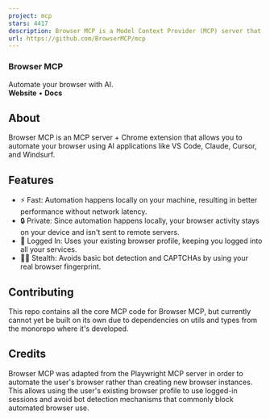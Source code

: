 ```yaml
---
project: mcp
stars: 4417
description: Browser MCP is a Model Context Provider (MCP) server that allows AI applications to control your browser
url: https://github.com/BrowserMCP/mcp
---
```


### Browser MCP

Automate your browser with AI.  
**Website** • **Docs**

About
-----

Browser MCP is an MCP server + Chrome extension that allows you to automate your browser using AI applications like VS Code, Claude, Cursor, and Windsurf.

Features
--------

-   ⚡ Fast: Automation happens locally on your machine, resulting in better performance without network latency.
-   🔒 Private: Since automation happens locally, your browser activity stays on your device and isn't sent to remote servers.
-   👤 Logged In: Uses your existing browser profile, keeping you logged into all your services.
-   🥷🏼 Stealth: Avoids basic bot detection and CAPTCHAs by using your real browser fingerprint.

Contributing
------------

This repo contains all the core MCP code for Browser MCP, but currently cannot yet be built on its own due to dependencies on utils and types from the monorepo where it's developed.

Credits
-------

Browser MCP was adapted from the Playwright MCP server in order to automate the user's browser rather than creating new browser instances. This allows using the user's existing browser profile to use logged-in sessions and avoid bot detection mechanisms that commonly block automated browser use.
